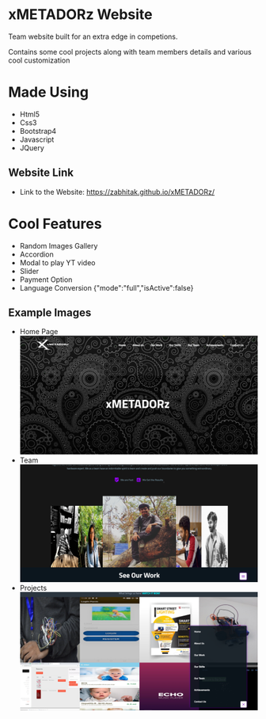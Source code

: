# xMETADORz Website

Team website built for an extra edge in competions.

Contains some cool projects along with team members details and various cool customization

# Made Using
* Html5
* Css3
* Bootstrap4
* Javascript
* JQuery

## Website Link
* Link to the Website: https://zabhitak.github.io/xMETADORz/


# Cool Features
* Random Images Gallery
* Accordion
* Modal to play YT video
* Slider
* Payment Option
* Language Conversion
{"mode":"full","isActive":false}



## Example Images

* Home Page ![alt text](https://github.com/zabhitak/xMETADORz/blob/master/Screenshots/home.png)
* Team ![alt text](https://github.com/zabhitak/xMETADORz/blob/master/Screenshots/team.png)
* Projects ![alt text](https://github.com/zabhitak/xMETADORz/blob/master/Screenshots/pro.png)

